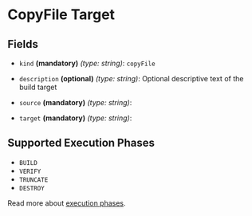 # CopyFile Target

## Fields

* `kind` **(mandatory)** *(type: string)*: `copyFile`

* `description` **(optional)** *(type: string)*:
  Optional descriptive text of the build target

* `source` **(mandatory)** *(type: string)*: 
* `target` **(mandatory)** *(type: string)*: 


## Supported Execution Phases
* `BUILD`
* `VERIFY`
* `TRUNCATE`
* `DESTROY`

Read more about [execution phases](../../lifecycle.md).
